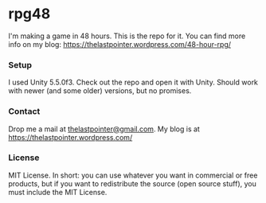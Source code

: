 # rpg48

I'm making a game in 48 hours. This is the repo for it. You can find more info on my blog: https://thelastpointer.wordpress.com/48-hour-rpg/

### Setup ###

I used Unity 5.5.0f3. Check out the repo and open it with Unity. Should work with newer (and some older) versions, but no promises.

### Contact ###

Drop me a mail at thelastpointer@gmail.com.
My blog is at https://thelastpointer.wordpress.com/

### License ###

MIT License. In short: you can use whatever you want in commercial or free products, but if you want to redistribute the source (open source stuff), you must include the MIT License.
